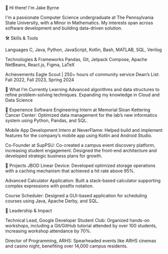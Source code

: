 👋 Hi there! I'm Jake Byrne

I'm a passionate Computer Science undergraduate at The Pennsylvania State University, with a Minor in Mathematics. My interests span across software development and building data-driven solution. 

🛠️ Skills & Tools

Languages
C, Java, Python, JavaScript, Kotlin, Bash, MATLAB, SQL, Verilog

Technologies & Frameworks
Pandas, Git, Jetpack Compose, Apache NetBeans, React.js, Figma, LaTeX

Achievements
Eagle Scout | 250+ hours of community service
Dean’s List: Fall 2022, Fall 2023, Spring 2024

🌱 What I’m Currently Learning
Advanced algorithms and data structures to refine problem-solving techniques.
Expanding my knowledge in Cloud and Data Science

💼 Experience
Software Engineering Intern at Memorial Sloan Kettering Cancer Center:
Optimized data management for the lab’s new informatics system using Python, Pandas, and SQL.


Mobile App Development Intern at NeverFlame: Helped build and implement features for the company’s mobile app using Kotlin and Android Studio.

Co-Founder at SupPSU: Co-created a campus event discovery platform, increasing student engagement.
Designed the front-end architecture and developed strategic business plans for growth.

🔨 Projects
JBOD Linear Device: Developed optimized storage operations with a caching mechanism that achieved a hit rate above 95%.

Advanced Calculator Application: Built a stack-based calculator supporting complex expressions with postfix notation.

Course Scheduler: Designed a GUI-based application for scheduling courses using Java, Apache Derby, and SQL.

📢 Leadership & Impact

Technical Lead, Google Developer Student Club:
Organized hands-on workshops, including a Git/GitHub tutorial attended by over 100 students, increasing workshop attendance by 70%.

Director of Programming, ARHS:
Spearheaded events like ARHS cinemas and casino night, benefiting over 14,000 campus residents.


